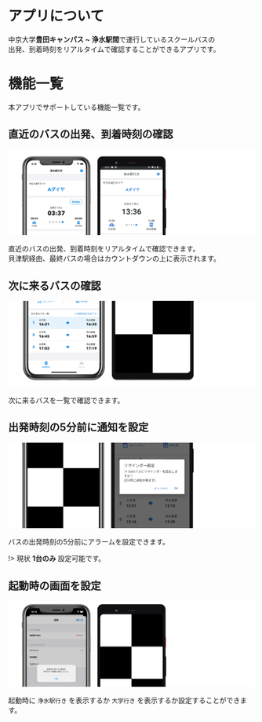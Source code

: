# アプリについて
中京大学**豊田キャンパス ~ 浄水駅間**で運行しているスクールバスの  
出発、到着時刻をリアルタイムで確認することができるアプリです。

# 機能一覧
本アプリでサポートしている機能一覧です。

## 直近のバスの出発、到着時刻の確認
![直帰のバスを確認](_assets/about-countdown.png)

直近のバスの出発、到着時刻をリアルタイムで確認できます。  
貝津駅経由、最終バスの場合はカウントダウンの上に表示されます。

## 次に来るバスの確認
<!-- TODO: 正しい画像の差し替え -->
![バスの一覧を確認](_assets/about-check-next.png)

次に来るバスを一覧で確認できます。

## 出発時刻の5分前に通知を設定
<!-- TODO: 正しい画像の差し替え -->
![通知を設定](_assets/about-notification.png)

バスの出発時刻の5分前にアラームを設定できます。

!> 現状 **1台のみ** 設定可能です。

## 起動時の画面を設定
<!-- TODO: 正しい画像の差し替え -->
![通知を設定](_assets/about-tab-setting.png)

起動時に `浄水駅行き` を表示するか `大学行き` を表示するか設定することができます。